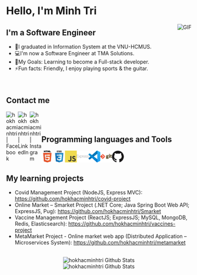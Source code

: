 # Hello, I'm Minh Tri

<img align="right" alt="GIF" height="160px" src="https://i.imgur.com/faeX3oa.gif" />

## I'm a Software Engineer

- 🏫I graduated in Information System at the VNU-HCMUS.
- 💻I'm now a Software Engineer at TMA Solutions.
- 🎯My Goals: Learning to become a Full-stack developer.
- ⚡Fun facts: Friendly, I enjoy playing sports & the guitar.

<br/>

## Contact me

[<img align="left" alt="hokhacminhtri | Facebook" width="32px" src="https://cdn-icons-png.flaticon.com/512/1384/1384053.png" />][facebook]
[<img align="left" alt="hokhacminhtri | LinkedIn" width="32px" src="https://cdn-icons-png.flaticon.com/512/174/174857.png" />][linkedin]
[<img align="left" alt="hokhacminhtri | Instagram" width="32px" src="https://cdn-icons-png.flaticon.com/512/2504/2504918.png" />][instagram]

<br/>
<br/>

## Programming languages and Tools

[<img align="left" alt="HTML5" width="32px" src="https://raw.githubusercontent.com/github/explore/80688e429a7d4ef2fca1e82350fe8e3517d3494d/topics/html/html.png" />][html]
[<img align="left" alt="CSS3" width="32px" src="https://raw.githubusercontent.com/github/explore/80688e429a7d4ef2fca1e82350fe8e3517d3494d/topics/css/css.png" />][css]
[<img align="left" alt="JavaScript" width="32px" src="https://raw.githubusercontent.com/github/explore/80688e429a7d4ef2fca1e82350fe8e3517d3494d/topics/javascript/javascript.png" />][js]
[<img align="left" alt="Express" width="32px" src="https://raw.githubusercontent.com/github/explore/80688e429a7d4ef2fca1e82350fe8e3517d3494d/topics/express/express.png" />][express]
[<img align="left" alt="Visual Studio Code" width="32px" src="https://raw.githubusercontent.com/github/explore/80688e429a7d4ef2fca1e82350fe8e3517d3494d/topics/visual-studio-code/visual-studio-code.png" />][vscode]
[<img align="left" alt="Git" width="32px" src="https://raw.githubusercontent.com/github/explore/78df643247d429f6cc873026c0622819ad797942/topics/git/git.png" />][git]
[<img align="left" alt="Github" width="32px" src="https://raw.githubusercontent.com/github/explore/78df643247d429f6cc873026c0622819ad797942/topics/github/github.png" />][github]

<br/>
<br/>

## My learning projects

- Covid Management Project (NodeJS, Express MVC): https://github.com/hokhacminhtri/covid-project
- Online Market – Smarket Project (.NET Core; Java Spring Boot Web API; ExpressJS, Pug): https://github.com/hokhacminhtri/Smarket
- Vaccine Management Project (ReactJS; ExpressJS; MySQL, MongoDB, Redis, Elasticsearch): https://github.com/hokhacminhtri/vaccines-project
- MetaMarket Project - Online market web app (Distributed Application – Microservices System): https://github.com/hokhacminhtri/metamarket

<br/>

<div align="center">
<img alt="hokhacminhtri Github Stats" src="https://github-readme-stats.vercel.app/api/?username=hokhacminhtri&include_all_commits=true&count_private=true&langs_count=12&show_icons=true&theme=cobalt"/>

<br/>

<img alt="hokhacminhtri Github Stats" src="https://github-readme-stats.vercel.app/api/top-langs/?username=hokhacminhtri&langs_count=12&theme=dracula"/>
</div>

[facebook]: https://www.facebook.com/minhtri244/
[instagram]: https://www.instagram.com/hokhacminhtri/
[linkedin]: https://www.linkedin.com/in/hokhacminhtri/
[html]: #
[css]: #
[js]: #
[express]: #
[vscode]: #
[git]: #
[github]: #
